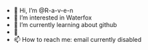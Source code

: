- 👋 Hi, I’m @R-a-v-e-n
- 👀 I’m interested in Waterfox
- 🌱 I’m currently learning about github
- 💞️ 
- 📫 How to reach me: email currently disabled
